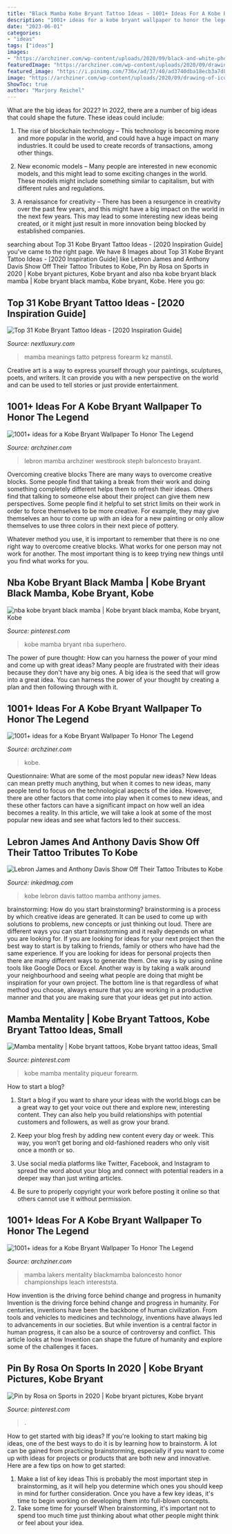 ```yaml
---
title: "Black Mamba Kobe Bryant Tattoo Ideas ~ 1001+ Ideas For A Kobe Bryant Wallpaper To Honor The Legend"
description: "1001+ ideas for a kobe bryant wallpaper to honor the legend"
date: "2023-06-01"
categories:
- "ideas"
tags: ["ideas"]
images:
- "https://archziner.com/wp-content/uploads/2020/09/black-and-white-photo-kobe-bryant-and-gigi-wallpaper-kobe-photographed-from-the-back-wearing-number-twenty-four-on-lakers-jersey-baskeyball-hoop-above-him-as-halo.jpg"
featuredImage: "https://archziner.com/wp-content/uploads/2020/09/drawing-of-kobe-in-the-air-shooting-the-basketball-wearing-lakers-jersey-in-purple-and-gold-nba-wallpaper-yellow-background.jpg"
featured_image: "https://i.pinimg.com/736x/ad/37/40/ad3740dba18ecb3a7d8e664d2ea5d908.jpg"
image: "https://archziner.com/wp-content/uploads/2020/09/drawing-of-iconinc-kobe-moment-kobe-bryant-wallpaper-iphone-yelling-tugging-on-his-yellow-lakers-jersey-purple-background.jpg"
ShowToc: true
author: "Marjory Reichel"
---
```



What are the big ideas for 2022?
In 2022, there are a number of big ideas that could shape the future. These ideas could include:
1. The rise of blockchain technology – This technology is becoming more and more popular in the world, and could have a huge impact on many industries. It could be used to create records of transactions, among other things.

2. New economic models – Many people are interested in new economic models, and this might lead to some exciting changes in the world. These models might include something similar to capitalism, but with different rules and regulations.

3. A renaissance for creativity – There has been a resurgence in creativity over the past few years, and this might have a big impact on the world in the next few years. This may lead to some interesting new ideas being created, or it might just result in more innovation being blocked by established companies.

	

		
searching about Top 31 Kobe Bryant Tattoo Ideas - [2020 Inspiration Guide] you've came to the right page. We have 8 Images about Top 31 Kobe Bryant Tattoo Ideas - [2020 Inspiration Guide] like Lebron James and Anthony Davis Show Off Their Tattoo Tributes to Kobe, Pin by Rosa on Sports in 2020 | Kobe bryant pictures, Kobe bryant and also nba kobe bryant black mamba | Kobe bryant black mamba, Kobe bryant, Kobe. Here you go:
		
    
## Top 31 Kobe Bryant Tattoo Ideas - [2020 Inspiration Guide]

<img loading=lazy src="https://nextluxury.com/wp-content/uploads/kobe-bryant-symbol-with-snake-guys-tattoo-ideas-on-inner-arm-bicep.jpg" onerror="this.onerror=null;this.src='https://tse1.mm.bing.net/th?id=OIP.nRkszgG8mq3Gzdp7X87tBgHaHa&amp;pid=15.1';" alt="Top 31 Kobe Bryant Tattoo Ideas - [2020 Inspiration Guide]">

_Source: nextluxury.com_

>mamba meanings tatto petpress forearm kz manstil. 

	

Creative art is a way to express yourself through your paintings, sculptures, poets, and writers. It can provide you with a new perspective on the world and can be used to tell stories or just provide entertainment.

    
## 1001+ Ideas For A Kobe Bryant Wallpaper To Honor The Legend

<img loading=lazy src="https://archziner.com/wp-content/uploads/2020/09/drawing-of-iconinc-kobe-moment-kobe-bryant-wallpaper-iphone-yelling-tugging-on-his-yellow-lakers-jersey-purple-background.jpg" onerror="this.onerror=null;this.src='https://tse1.mm.bing.net/th?id=OIP.43XGzEbu2kPFr5nLskoNngHaKe&amp;pid=15.1';" alt="1001+ ideas for a Kobe Bryant Wallpaper To Honor The Legend">

_Source: archziner.com_

>lebron mamba archziner westbrook steph baloncesto brayant. 

	

Overcoming creative blocks
There are many ways to overcome creative blocks. Some people find that taking a break from their work and doing something completely different helps them to refresh their ideas. Others find that talking to someone else about their project can give them new perspectives.
Some people find it helpful to set strict limits on their work in order to force themselves to be more creative. For example, they may give themselves an hour to come up with an idea for a new painting or only allow themselves to use three colors in their next piece of pottery.

 Whatever method you use, it is important to remember that there is no one right way to overcome creative blocks. What works for one person may not work for another. The most important thing is to keep trying new things until you find what works for you.

    
## Nba Kobe Bryant Black Mamba | Kobe Bryant Black Mamba, Kobe Bryant, Kobe

<img loading=lazy src="https://i.pinimg.com/736x/f5/e2/f3/f5e2f3a0377922b50f7105aac45d8805--kobe-bryant-black-mamba.jpg" onerror="this.onerror=null;this.src='https://tse2.mm.bing.net/th?id=OIP.gqLCjXxiBUnLMn_3oFx3awHaHb&amp;pid=15.1';" alt="nba kobe bryant black mamba | Kobe bryant black mamba, Kobe bryant, Kobe">

_Source: pinterest.com_

>kobe mamba bryant nba superhero. 

	

The power of pure thought: How can you harness the power of your mind and come up with great ideas?
Many people are frustrated with their ideas because they don't have any big ones. A big idea is the seed that will grow into a great idea. You can harness the power of your thought by creating a plan and then following through with it.

    
## 1001+ Ideas For A Kobe Bryant Wallpaper To Honor The Legend

<img loading=lazy src="https://archziner.com/wp-content/uploads/2020/09/drawing-of-kobe-in-the-air-shooting-the-basketball-wearing-lakers-jersey-in-purple-and-gold-nba-wallpaper-yellow-background.jpg" onerror="this.onerror=null;this.src='https://tse4.mm.bing.net/th?id=OIP.Q6IXDcFVRNgIK1f5QRNSrwHaNJ&amp;pid=15.1';" alt="1001+ ideas for a Kobe Bryant Wallpaper To Honor The Legend">

_Source: archziner.com_

>kobe. 

	

Questionnaire: What are some of the most popular new ideas?
New Ideas can mean pretty much anything, but when it comes to new ideas, many people tend to focus on the technological aspects of the idea. However, there are other factors that come into play when it comes to new ideas, and these other factors can have a significant impact on how well an idea becomes a reality. In this article, we will take a look at some of the most popular new ideas and see what factors led to their success.

    
## Lebron James And Anthony Davis Show Off Their Tattoo Tributes To Kobe

<img loading=lazy src="https://www.inkedmag.com/.image/t_share/MTcwMjA0MjYyODA5MjE2Mjg2/mamba.png" onerror="this.onerror=null;this.src='https://tse2.mm.bing.net/th?id=OIP.HsZtCk5RDIi5lE-DP_nTAAHaD4&amp;pid=15.1';" alt="Lebron James and Anthony Davis Show Off Their Tattoo Tributes to Kobe">

_Source: inkedmag.com_

>kobe lebron davis tattoo mamba anthony james. 

	

brainstorming: How do you start brainstorming?
brainstorming is a process by which creative ideas are generated. It can be used to come up with solutions to problems, new concepts or just thinking out loud. There are different ways you can start brainstorming and it really depends on what you are looking for. If you are looking for ideas for your next project then the best way to start is by talking to friends, family or others who have had the same experience. If you are looking for ideas for personal projects then there are many different ways to generate them. One way is by using online tools like Google Docs or Excel. Another way is by taking a walk around your neighbourhood and seeing what people are doing that might be inspiration for your own project. The bottom line is that regardless of what method you choose, always ensure that you are working in a productive manner and that you are making sure that your ideas get put into action.

    
## Mamba Mentality | Kobe Bryant Tattoos, Kobe Bryant Tattoo Ideas, Small

<img loading=lazy src="https://i.pinimg.com/736x/ad/37/40/ad3740dba18ecb3a7d8e664d2ea5d908.jpg" onerror="this.onerror=null;this.src='https://tse1.mm.bing.net/th?id=OIP.Ae1vpBkB0J_VcBizffXOiAHaPP&amp;pid=15.1';" alt="Mamba mentality | Kobe bryant tattoos, Kobe bryant tattoo ideas, Small">

_Source: pinterest.com_

>kobe mamba mentality piqueur forearm. 

	

How to start a blog?
1. Start a blog if you want to share your ideas with the world.blogs can be a great way to get your voice out there and explore new, interesting content. They can also help you build relationships with potential customers and followers, as well as grow your brand.
2. Keep your blog fresh by adding new content every day or week. This way, you won’t get boring and old-fashioned readers who only visit once a month or so.

3. Use social media platforms like Twitter, Facebook, and Instagram to spread the word about your blog and connect with potential readers in a deeper way than just writing articles.

4. Be sure to properly copyright your work before posting it online so that others cannot use it without permission.

    
## 1001+ Ideas For A Kobe Bryant Wallpaper To Honor The Legend

<img loading=lazy src="https://archziner.com/wp-content/uploads/2020/09/black-and-white-photo-kobe-bryant-and-gigi-wallpaper-kobe-photographed-from-the-back-wearing-number-twenty-four-on-lakers-jersey-baskeyball-hoop-above-him-as-halo.jpg" onerror="this.onerror=null;this.src='https://tse3.mm.bing.net/th?id=OIP.XAZYvaOprmuKz3_eWR_AtwHaJQ&amp;pid=15.1';" alt="1001+ ideas for a Kobe Bryant Wallpaper To Honor The Legend">

_Source: archziner.com_

>mamba lakers mentality blackmamba baloncesto honor championships leach intereststa. 

	

How invention is the driving force behind change and progress in humanity
Invention is the driving force behind change and progress in humanity. For centuries, inventions have been the backbone of human civilization. From tools and vehicles to medicines and technology, inventions have always led to advancements in our societies. But while invention is a central factor in human progress, it can also be a source of controversy and conflict. This article looks at how Invention can shape the future of humanity and explore some of the challenges it faces.

    
## Pin By Rosa On Sports In 2020 | Kobe Bryant Pictures, Kobe Bryant

<img loading=lazy src="https://i.pinimg.com/736x/68/01/61/680161d0fae9b487d3415e5b368ee5a7.jpg" onerror="this.onerror=null;this.src='https://tse3.mm.bing.net/th?id=OIP.ZN2lpnTBRTvVGh47m0X6KgHaJQ&amp;pid=15.1';" alt="Pin by Rosa on Sports in 2020 | Kobe bryant pictures, Kobe bryant">

_Source: pinterest.com_

>. 

	

How to get started with big ideas?
If you're looking to start making big ideas, one of the best ways to do it is by learning how to brainstorm. A lot can be gained from practicing brainstorming, especially if you want to come up with ideas for projects or products that are both new and innovative. Here are a few tips on how to get started: 
1. Make a list of key ideas 
This is probably the most important step in brainstorming, as it will help you determine which ones you should keep in mind for further consideration. Once you have a few key ideas, it's time to begin working on developing them into full-blown concepts. 
2. Take some time for yourself 
When brainstorming, it's important not to spend too much time just thinking about what other people might think or feel about your idea.

